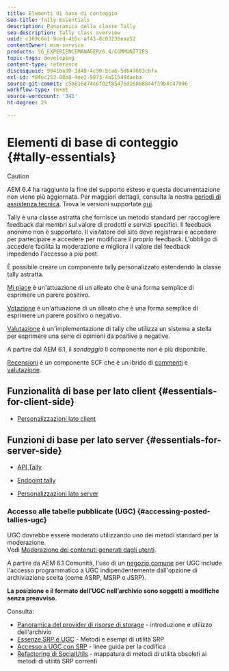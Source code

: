 ```yaml
---
title: Elementi di base di conteggio
seo-title: Tally Essentials
description: Panoramica della classe Tally
seo-description: Tally class overview
uuid: c369c6a1-9ced-4b5c-af43-8c03236eaa52
contentOwner: msm-service
products: SG_EXPERIENCEMANAGER/6.4/COMMUNITIES
topic-tags: developing
content-type: reference
discoiquuid: 9941ba90-3d40-4c90-bca8-5db49603cbfa
exl-id: f04ec253-08b8-4ee2-9873-4a51549daeba
source-git-commit: c5b816d74c6f02f85476d16868844f39b4c47996
workflow-type: tm+mt
source-wordcount: '341'
ht-degree: 2%

---
```


# Elementi di base di conteggio {#tally-essentials}

>[!CAUTION]
>
>AEM 6.4 ha raggiunto la fine del supporto esteso e questa documentazione non viene più aggiornata. Per maggiori dettagli, consulta la nostra [periodi di assistenza tecnica](https://helpx.adobe.com/it/support/programs/eol-matrix.html). Trova le versioni supportate [qui](https://experienceleague.adobe.com/docs/).

Tally è una classe astratta che fornisce un metodo standard per raccogliere feedback dai membri sul valore di prodotti e servizi specifici. Il feedback anonimo non è supportato. Il visitatore del sito deve registrarsi e accedere per partecipare e accedere per modificare il proprio feedback. L&#39;obbligo di accedere facilita la moderazione e migliora il valore del feedback impedendo l&#39;accesso a più post.

È possibile creare un componente tally personalizzato estendendo la classe tally astratta.

[Mi piace](essentials-liking.md) è un&#39;attuazione di un alleato che è una forma semplice di esprimere un parere positivo.

[Votazione](essentials-voting.md) è un&#39;attuazione di un alleato che è una forma semplice di esprimere un parere positivo o negativo.

[Valutazione](rating-basics.md) è un&#39;implementazione di tally che utilizza un sistema a stella per esprimere una serie di opinioni da positive a negative.

A partire dal AEM 6.1, il *sondaggio* Il componente non è più disponibile.

[Recensioni](reviews-basics.md) è un componente SCF che è un ibrido di [commenti](essentials-comments.md) e [valutazione](rating-basics.md).

## Funzionalità di base per lato client {#essentials-for-client-side}

* [Personalizzazioni lato client](client-customize.md)

## Funzioni di base per lato server {#essentials-for-server-side}

* [API Tally](https://helpx.adobe.com/experience-manager/6-4/sites/developing/using/reference-materials/javadoc/com/adobe/cq/social/tally/client/api/package-summary.html)

* [Endpoint tally](https://helpx.adobe.com/experience-manager/6-4/sites/developing/using/reference-materials/javadoc/com/adobe/cq/social/tally/client/endpoints/package-summary.html)

* [Personalizzazioni lato server](server-customize.md)

### Accesso alle tabelle pubblicate (UGC) {#accessing-posted-tallies-ugc}

UGC dovrebbe essere moderato utilizzando uno dei metodi standard per la moderazione.\
Vedi [Moderazione dei contenuti generati dagli utenti](moderate-ugc.md).

A partire da AEM 6.1 Comunità, l&#39;uso di un [negozio comune](working-with-srp.md) per UGC include l&#39;accesso programmatico a UGC indipendentemente dall&#39;opzione di archiviazione scelta (come ASRP, MSRP o JSRP).

**La posizione e il formato dell’UGC nell’archivio sono soggetti a modifiche senza preavviso**.

Consulta:

* [Panoramica del provider di risorse di storage](srp.md) - introduzione e utilizzo dell&#39;archivio
* [Essenze SRP e UGC](srp-and-ugc.md) - Metodi e esempi di utilità SRP
* [Accesso a UGC con SRP](accessing-ugc-with-srp.md) - linee guida per la codifica
* [Refactoring di SocialUtils](socialutils.md) - mappatura di metodi di utilità obsoleti ai metodi di utilità SRP correnti
